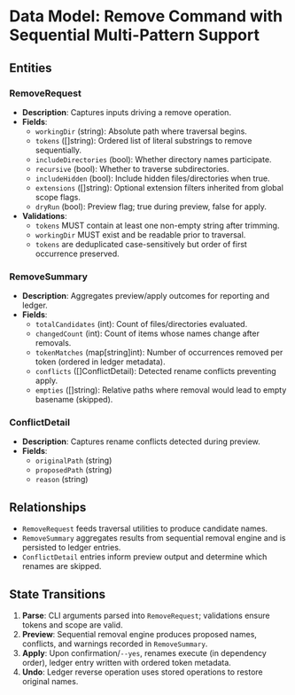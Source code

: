 # Data Model: Remove Command with Sequential Multi-Pattern Support

## Entities

### RemoveRequest
- **Description**: Captures inputs driving a remove operation.
- **Fields**:
  - `workingDir` (string): Absolute path where traversal begins.
  - `tokens` ([]string): Ordered list of literal substrings to remove sequentially.
  - `includeDirectories` (bool): Whether directory names participate.
  - `recursive` (bool): Whether to traverse subdirectories.
  - `includeHidden` (bool): Include hidden files/directories when true.
  - `extensions` ([]string): Optional extension filters inherited from global scope flags.
  - `dryRun` (bool): Preview flag; true during preview, false for apply.
- **Validations**:
  - `tokens` MUST contain at least one non-empty string after trimming.
  - `workingDir` MUST exist and be readable prior to traversal.
  - `tokens` are deduplicated case-sensitively but order of first occurrence preserved.

### RemoveSummary
- **Description**: Aggregates preview/apply outcomes for reporting and ledger.
- **Fields**:
  - `totalCandidates` (int): Count of files/directories evaluated.
  - `changedCount` (int): Count of items whose names change after removals.
  - `tokenMatches` (map[string]int): Number of occurrences removed per token (ordered in ledger metadata).
  - `conflicts` ([]ConflictDetail): Detected rename conflicts preventing apply.
  - `empties` ([]string): Relative paths where removal would lead to empty basename (skipped).

### ConflictDetail
- **Description**: Captures rename conflicts detected during preview.
- **Fields**:
  - `originalPath` (string)
  - `proposedPath` (string)
  - `reason` (string)

## Relationships
- `RemoveRequest` feeds traversal utilities to produce candidate names.
- `RemoveSummary` aggregates results from sequential removal engine and is persisted to ledger entries.
- `ConflictDetail` entries inform preview output and determine which renames are skipped.

## State Transitions
1. **Parse**: CLI arguments parsed into `RemoveRequest`; validations ensure tokens and scope are valid.
2. **Preview**: Sequential removal engine produces proposed names, conflicts, and warnings recorded in
   `RemoveSummary`.
3. **Apply**: Upon confirmation/`--yes`, renames execute (in dependency order), ledger entry written
   with ordered token metadata.
4. **Undo**: Ledger reverse operation uses stored operations to restore original names.
